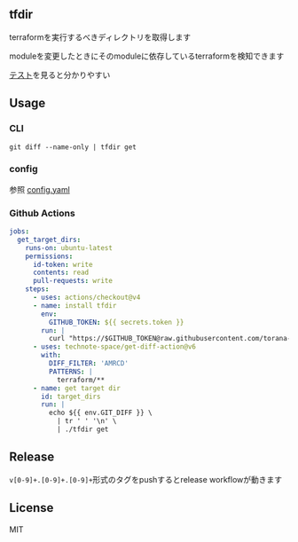 ## tfdir

terraformを実行するべきディレクトリを取得します

moduleを変更したときにそのmoduleに依存しているterraformを検知できます

[テスト](https://github.com/torana-us/tfdir/blob/master/cmd/get_test.go)を見ると分かりやすい

## Usage

### CLI

```
git diff --name-only | tfdir get
```

### config

参照 [config.yaml](./config.yaml)

### Github Actions

```yml
jobs:
  get_target_dirs:
    runs-on: ubuntu-latest
    permissions:
      id-token: write
      contents: read
      pull-requests: write
    steps:
      - uses: actions/checkout@v4
      - name: install tfdir
        env:
          GITHUB_TOKEN: ${{ secrets.token }}
        run: |
          curl "https://$GITHUB_TOKEN@raw.githubusercontent.com/torana-us/tfdir/master/installer.sh" | bash
      - uses: technote-space/get-diff-action@v6
        with:
          DIFF_FILTER: 'AMRCD'
          PATTERNS: |
            terraform/**
      - name: get target dir
        id: target_dirs
        run: |
          echo ${{ env.GIT_DIFF }} \
            | tr ' ' '\n' \
            | ./tfdir get
```

## Release

`v[0-9]+.[0-9]+.[0-9]+`形式のタグをpushするとrelease workflowが動きます

## License

MIT